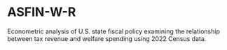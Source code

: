 # ASFIN-W-R
Econometric analysis of U.S. state fiscal policy examining the relationship between tax revenue and welfare spending using 2022 Census data.
